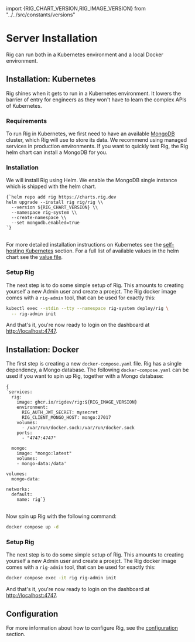 import {RIG_CHART_VERSION,RIG_IMAGE_VERSION} from "../../src/constants/versions"

# Server Installation
Rig can run both in a Kubernetes environment and a local Docker environment.

## Installation: Kubernetes
Rig shines when it gets to run in a Kubernetes environment. It
lowers the barrier of entry for engineers as they won't have to learn the
complex APIs of Kubernetes.

### Requirements
To run Rig in Kubernetes, we first need to have an available
[MongoDB](https://www.mongodb.com/) cluster, which Rig will use to store its
data. We recommend using managed services in production environments. If you
want to quickly test Rig, the Rig helm chart can install a MongoDB for
you.

### Installation
We will install Rig using Helm. We enable the MongoDB single instance which
is shipped with the helm chart.

<pre><code className="language-bash">{`helm repo add rig https://charts.rig.dev
helm upgrade --install rig rig/rig \\
  --version ${RIG_CHART_VERSION} \\
  --namespace rig-system \\
  --create-namespace \\
  --set mongodb.enabled=true
`}
</code>
</pre>

For more detailed installation instructions on Kubernetes see the [self-hosting
Kubernetes](/kubernetes) section. For a full list of available values in the
helm chart see the [value
file](https://github.com/rigdev/rig/blob/main/deploy/charts/rig/values.yaml).

### Setup Rig

The next step is to do some simple setup of Rig. This amounts to creating yourself a new Admin user and create a proejct. The Rig docker image comes with a `rig-admin` tool, that can be used for exactly this:

```bash
kubectl exec --stdin --tty --namespace rig-system deploy/rig \
  -- rig-admin init
```

And that's it, you're now ready to login on the dashboard at [http://localhost:4747](http://localhost:4747).

## Installation: Docker

The first step is creating a new `docker-compose.yaml` file. Rig has a single dependency, a Mongo database. The following `docker-compose.yaml` can be used if you want to spin up Rig, together with a Mongo database:

<pre><code className="language-yaml">{
`services:
  rig:
    image: ghcr.io/rigdev/rig:${RIG_IMAGE_VERSION}
    environment:
      RIG_AUTH_JWT_SECRET: mysecret
      RIG_CLIENT_MONGO_HOST: mongo:27017
    volumes:
      - /var/run/docker.sock:/var/run/docker.sock
    ports:
      - "4747:4747"

  mongo:
    image: "mongo:latest"
    volumes:
    - mongo-data:/data'

volumes:
  mongo-data:

networks:
  default:
    name: rig`}
</code>
</pre>

Now spin up Rig with the following command:

```bash
docker compose up -d
```

### Setup Rig

The next step is to do some simple setup of Rig. This amounts to creating yourself a new Admin user and create a proejct. The Rig docker image comes with a `rig-admin` tool, that can be used for exactly this:

```bash
docker compose exec -it rig rig-admin init
```

And that's it, you're now ready to login on the dashboard at [http://localhost:4747](http://localhost:4747).

## Configuration

For more information about how to configure Rig, see the [configuration](/configuration) section.
